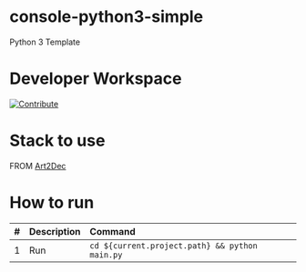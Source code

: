 # console-python3-simple

Python 3 Template

# Developer Workspace
[![Contribute](http://www.appservgrid.com/images/devlogo.svg)](http://www.appservgrid.com/paw3)

# Stack to use

FROM [Art2Dec](https://www.art2dec.com/paw3)

# How to run

| #       | Description           | Command  |
| :------------- |:-------------| :-----|
| 1      | Run | `cd ${current.project.path} && python main.py` |
